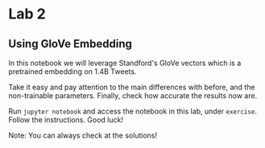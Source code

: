 # Lab 2
## Using GloVe Embedding

In this notebook we will leverage Standford's GloVe vectors which is a pretrained embedding on 1.4B Tweets. 

Take it easy and pay attention to the main differences with before, and the non-trainable parameters. Finally, check how accurate the results now are.

Run `jupyter notebook` and access the notebook in this lab, under `exercise`. Follow the instructions. Good luck!

Note: You can always check at the solutions!
